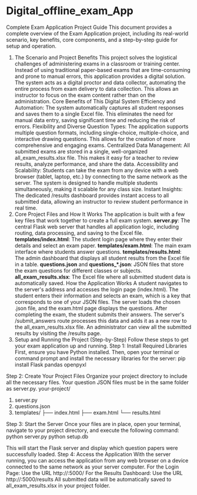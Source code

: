 # Digital_offline_exam_App

Complete Exam Application Project Guide
This document provides a complete overview of the Exam Application project, including its real-world scenario, key benefits, core components, and a step-by-step guide for setup and operation.
1. The Scenario and Project Benefits
This project solves the logistical challenges of administering exams in a classroom or training center. Instead of using traditional paper-based exams that are time-consuming and prone to manual errors, this application provides a digital solution.
The system acts as a digital proctor and data collector, automating the entire process from exam delivery to data collection. This allows an instructor to focus on the exam content rather than on the administration.
Core Benefits of This Digital System
Efficiency and Automation: The system automatically captures all student responses and saves them to a single Excel file. This eliminates the need for manual data entry, saving significant time and reducing the risk of errors.
Flexibility and Diverse Question Types: The application supports multiple question formats, including single-choice, multiple-choice, and interactive drawing questions. This allows for the creation of more comprehensive and engaging exams.
Centralized Data Management: All submitted exams are stored in a single, well-organized all_exam_results.xlsx file. This makes it easy for a teacher to review results, analyze performance, and share the data.
Accessibility and Scalability: Students can take the exam from any device with a web browser (tablet, laptop, etc.) by connecting to the same network as the server. The system is designed to handle multiple students simultaneously, making it scalable for any class size.
Instant Insights: The dedicated /results dashboard provides instant access to all submitted data, allowing an instructor to review student performance in real time.
2. Core Project Files and How It Works
The application is built with a few key files that work together to create a full exam system.
**server.py**: The central Flask web server that handles all application logic, including routing, data processing, and saving to the Excel file.
**templates/index.html**: The student login page where they enter their details and select an exam paper.
**templates/exam.html**: The main exam interface where students answer questions.
**templates/results.html**: The admin dashboard that displays all student results from the Excel file in a table.
**questions.json** and **questions_*.json**: JSON files that store the exam questions for different classes or subjects.
**all_exam_results.xlsx**: The Excel file where all submitted student data is automatically saved.
How the Application Works
A student navigates to the server's address and accesses the login page (index.html).
The student enters their information and selects an exam, which is a key that corresponds to one of your JSON files.
The server loads the chosen .json file, and the exam.html page displays the questions.
After completing the exam, the student submits their answers.
The server's /submit_answers route processes this data and adds it as a new row to the all_exam_results.xlsx file.
An administrator can view all the submitted results by visiting the /results page.
3. Setup and Running the Project (Step-by-Step)
Follow these steps to get your exam application up and running.
Step 1: Install Required Libraries
First, ensure you have Python installed. Then, open your terminal or command prompt and install the necessary libraries for the server:
pip install Flask pandas openpyxl


Step 2: Create Your Project Files
Organize your project directory to include all the necessary files. Your question JSON files must be in the same folder as server.py.
your-project/
1. server.py
2. questions.json
3. templates/
    ├── index.html
    ├── exam.html
    └── results.html


Step 3: Start the Server
Once your files are in place, open your terminal, navigate to your project directory, and execute the following command:
python server.py
python setup.db

This will start the Flask server and display which question papers were successfully loaded.
Step 4: Access the Application
With the server running, you can access the application from any web browser on a device connected to the same network as your server computer.
For the Login Page: Use the URL http://<your-computer-ip-address>:5000/
For the Results Dashboard: Use the URL http://<your-computer-ip-address>:5000/results
All submitted data will be automatically saved to all_exam_results.xlsx in your project folder.

